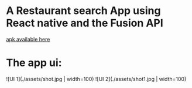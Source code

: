 # A Restaurant search App using React native and the Fusion API

[apk available here](https://expo.dev/artifacts/c5fff7a7-93a5-4771-97d3-3830168a11e8)

# The app ui:

![UI 1](./assets/shot.jpg | width=100) ![UI 2](./assets/shot1.jpg | width=100)
